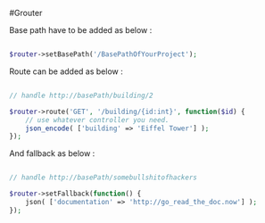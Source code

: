 #Grouter


Base path have to be added as below :

```php

$router->setBasePath('/BasePathOfYourProject');

```


Route can be added as below :

```php

// handle http://basePath/building/2

$router->route('GET', '/building/{id:int}', function($id) {
	// use whatever controller you need.
	json_encode( ['building' => 'Eiffel Tower'] );
});

```


And fallback as below :

```php

// handle http://basePath/somebullshitofhackers

$router->setFallback(function() {
	json( ['documentation' => 'http://go_read_the_doc.now'] );
});


```
